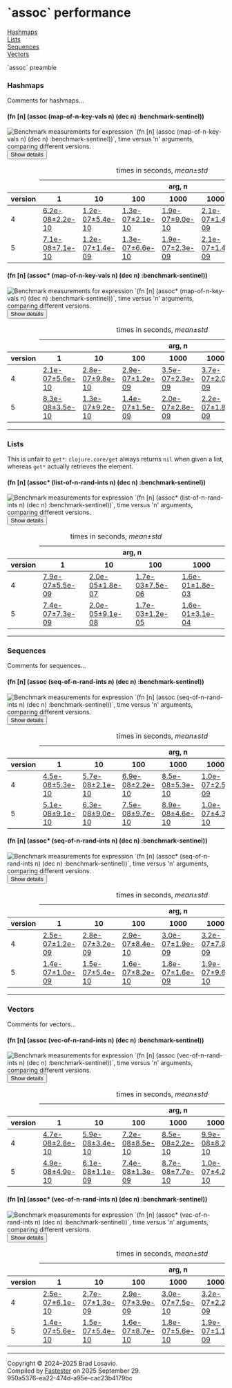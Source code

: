 
  <body>
    <h1>
      `assoc` performance
    </h1>
    <div>
      <a href="#group-0">Hashmaps</a><br>
      <a href="#group-1">Lists</a><br>
      <a href="#group-2">Sequences</a><br>
      <a href="#group-3">Vectors</a>
    </div>
    <div>
      <p>
        `assoc` preamble
      </p>
    </div>
    <section>
      <h3 id="group-0">
        Hashmaps
      </h3>
      <div>
        <p>
          Comments for hashmaps...
        </p>
      </div>
      <div>
        <h4 id="group-0-fexpr-0">
          (fn [n] (assoc (map-of-n-key-vals n) (dec n) :benchmark-sentinel))
        </h4><img alt=
        "Benchmark measurements for expression `(fn [n] (assoc (map-of-n-key-vals n) (dec n) :benchmark-sentinel))`, time versus &apos;n&apos; arguments, comparing different versions."
        src="img_assoc/group-0-fexpr-0.svg"><button class="collapser" type="button">Show details</button>
        <div class="collapsable">
          <table>
            <caption>
              times in seconds, <em>mean±std</em>
            </caption>
            <thead>
              <tr>
                <td></td>
                <th colspan="7">
                  arg, n
                </th>
              </tr>
              <tr>
                <th>
                  version
                </th>
                <th>
                  1
                </th>
                <th>
                  10
                </th>
                <th>
                  100
                </th>
                <th>
                  1000
                </th>
                <th>
                  10000
                </th>
                <th>
                  100000
                </th>
                <th>
                  1000000
                </th>
              </tr>
            </thead>
            <tr>
              <td>
                4
              </td>
              <td>
                <a href="https://github.com/blosavio/fn_in/blob/main/resources/fn_in_performance/assoc/version 4/test-4.edn">6.2e-08±2.2e-10</a>
              </td>
              <td>
                <a href="https://github.com/blosavio/fn_in/blob/main/resources/fn_in_performance/assoc/version 4/test-5.edn">1.2e-07±5.4e-10</a>
              </td>
              <td>
                <a href="https://github.com/blosavio/fn_in/blob/main/resources/fn_in_performance/assoc/version 4/test-6.edn">1.3e-07±2.1e-10</a>
              </td>
              <td>
                <a href="https://github.com/blosavio/fn_in/blob/main/resources/fn_in_performance/assoc/version 4/test-7.edn">1.9e-07±9.0e-10</a>
              </td>
              <td>
                <a href="https://github.com/blosavio/fn_in/blob/main/resources/fn_in_performance/assoc/version 4/test-8.edn">2.1e-07±1.4e-09</a>
              </td>
              <td>
                <a href="https://github.com/blosavio/fn_in/blob/main/resources/fn_in_performance/assoc/version 4/test-9.edn">2.4e-07±1.7e-09</a>
              </td>
              <td>
                <a href="https://github.com/blosavio/fn_in/blob/main/resources/fn_in_performance/assoc/version 4/test-10.edn">2.8e-07±2.2e-09</a>
              </td>
            </tr>
            <tr>
              <td>
                5
              </td>
              <td>
                <a href="https://github.com/blosavio/fn_in/blob/main/resources/fn_in_performance/assoc/version 5/test-4.edn">7.1e-08±7.1e-10</a>
              </td>
              <td>
                <a href="https://github.com/blosavio/fn_in/blob/main/resources/fn_in_performance/assoc/version 5/test-5.edn">1.2e-07±1.4e-09</a>
              </td>
              <td>
                <a href="https://github.com/blosavio/fn_in/blob/main/resources/fn_in_performance/assoc/version 5/test-6.edn">1.3e-07±6.6e-10</a>
              </td>
              <td>
                <a href="https://github.com/blosavio/fn_in/blob/main/resources/fn_in_performance/assoc/version 5/test-7.edn">1.9e-07±2.3e-09</a>
              </td>
              <td>
                <a href="https://github.com/blosavio/fn_in/blob/main/resources/fn_in_performance/assoc/version 5/test-8.edn">2.1e-07±1.4e-09</a>
              </td>
              <td>
                <a href="https://github.com/blosavio/fn_in/blob/main/resources/fn_in_performance/assoc/version 5/test-9.edn">2.4e-07±8.9e-10</a>
              </td>
              <td>
                <a href="https://github.com/blosavio/fn_in/blob/main/resources/fn_in_performance/assoc/version 5/test-10.edn">2.7e-07±1.1e-09</a>
              </td>
            </tr>
          </table>
        </div>
        <h4 id="group-0-fexpr-1">
          (fn [n] (assoc* (map-of-n-key-vals n) (dec n) :benchmark-sentinel))
        </h4><img alt=
        "Benchmark measurements for expression `(fn [n] (assoc* (map-of-n-key-vals n) (dec n) :benchmark-sentinel))`, time versus &apos;n&apos; arguments, comparing different versions."
        src="img_assoc/group-0-fexpr-1.svg"><button class="collapser" type="button">Show details</button>
        <div class="collapsable">
          <table>
            <caption>
              times in seconds, <em>mean±std</em>
            </caption>
            <thead>
              <tr>
                <td></td>
                <th colspan="7">
                  arg, n
                </th>
              </tr>
              <tr>
                <th>
                  version
                </th>
                <th>
                  1
                </th>
                <th>
                  10
                </th>
                <th>
                  100
                </th>
                <th>
                  1000
                </th>
                <th>
                  10000
                </th>
                <th>
                  100000
                </th>
                <th>
                  1000000
                </th>
              </tr>
            </thead>
            <tr>
              <td>
                4
              </td>
              <td>
                <a href="https://github.com/blosavio/fn_in/blob/main/resources/fn_in_performance/assoc/version 4/test-18.edn">2.1e-07±5.6e-10</a>
              </td>
              <td>
                <a href="https://github.com/blosavio/fn_in/blob/main/resources/fn_in_performance/assoc/version 4/test-19.edn">2.8e-07±9.8e-10</a>
              </td>
              <td>
                <a href="https://github.com/blosavio/fn_in/blob/main/resources/fn_in_performance/assoc/version 4/test-20.edn">2.9e-07±1.2e-09</a>
              </td>
              <td>
                <a href="https://github.com/blosavio/fn_in/blob/main/resources/fn_in_performance/assoc/version 4/test-21.edn">3.5e-07±2.3e-09</a>
              </td>
              <td>
                <a href="https://github.com/blosavio/fn_in/blob/main/resources/fn_in_performance/assoc/version 4/test-22.edn">3.7e-07±2.0e-09</a>
              </td>
              <td>
                <a href="https://github.com/blosavio/fn_in/blob/main/resources/fn_in_performance/assoc/version 4/test-23.edn">4.1e-07±3.1e-09</a>
              </td>
              <td>
                <a href="https://github.com/blosavio/fn_in/blob/main/resources/fn_in_performance/assoc/version 4/test-24.edn">4.5e-07±1.6e-09</a>
              </td>
            </tr>
            <tr>
              <td>
                5
              </td>
              <td>
                <a href="https://github.com/blosavio/fn_in/blob/main/resources/fn_in_performance/assoc/version 5/test-18.edn">8.3e-08±3.5e-10</a>
              </td>
              <td>
                <a href="https://github.com/blosavio/fn_in/blob/main/resources/fn_in_performance/assoc/version 5/test-19.edn">1.3e-07±9.2e-10</a>
              </td>
              <td>
                <a href="https://github.com/blosavio/fn_in/blob/main/resources/fn_in_performance/assoc/version 5/test-20.edn">1.4e-07±1.5e-09</a>
              </td>
              <td>
                <a href="https://github.com/blosavio/fn_in/blob/main/resources/fn_in_performance/assoc/version 5/test-21.edn">2.0e-07±2.8e-09</a>
              </td>
              <td>
                <a href="https://github.com/blosavio/fn_in/blob/main/resources/fn_in_performance/assoc/version 5/test-22.edn">2.2e-07±1.8e-09</a>
              </td>
              <td>
                <a href="https://github.com/blosavio/fn_in/blob/main/resources/fn_in_performance/assoc/version 5/test-23.edn">2.5e-07±3.6e-09</a>
              </td>
              <td>
                <a href="https://github.com/blosavio/fn_in/blob/main/resources/fn_in_performance/assoc/version 5/test-24.edn">2.8e-07±2.9e-09</a>
              </td>
            </tr>
          </table>
        </div>
      </div>
      <hr>
      <h3 id="group-1">
        Lists
      </h3>
      <div>
        <p>
          This is unfair to <code>get*</code>: <code>clojure.core/get</code> always returns <code>nil</code> when given a list, whereas <code>get*</code>
          actually retrieves the element.
        </p>
      </div>
      <div>
        <h4 id="group-1-fexpr-0">
          (fn [n] (assoc* (list-of-n-rand-ints n) (dec n) :benchmark-sentinel))
        </h4><img alt=
        "Benchmark measurements for expression `(fn [n] (assoc* (list-of-n-rand-ints n) (dec n) :benchmark-sentinel))`, time versus &apos;n&apos; arguments, comparing different versions."
        src="img_assoc/group-1-fexpr-0.svg"><button class="collapser" type="button">Show details</button>
        <div class="collapsable">
          <table>
            <caption>
              times in seconds, <em>mean±std</em>
            </caption>
            <thead>
              <tr>
                <td></td>
                <th colspan="4">
                  arg, n
                </th>
              </tr>
              <tr>
                <th>
                  version
                </th>
                <th>
                  1
                </th>
                <th>
                  10
                </th>
                <th>
                  100
                </th>
                <th>
                  1000
                </th>
              </tr>
            </thead>
            <tr>
              <td>
                4
              </td>
              <td>
                <a href="https://github.com/blosavio/fn_in/blob/main/resources/fn_in_performance/assoc/version 4/test-0.edn">7.9e-07±5.5e-09</a>
              </td>
              <td>
                <a href="https://github.com/blosavio/fn_in/blob/main/resources/fn_in_performance/assoc/version 4/test-1.edn">2.0e-05±1.8e-07</a>
              </td>
              <td>
                <a href="https://github.com/blosavio/fn_in/blob/main/resources/fn_in_performance/assoc/version 4/test-2.edn">1.7e-03±7.5e-06</a>
              </td>
              <td>
                <a href="https://github.com/blosavio/fn_in/blob/main/resources/fn_in_performance/assoc/version 4/test-3.edn">1.6e-01±1.8e-03</a>
              </td>
            </tr>
            <tr>
              <td>
                5
              </td>
              <td>
                <a href="https://github.com/blosavio/fn_in/blob/main/resources/fn_in_performance/assoc/version 5/test-0.edn">7.4e-07±7.3e-09</a>
              </td>
              <td>
                <a href="https://github.com/blosavio/fn_in/blob/main/resources/fn_in_performance/assoc/version 5/test-1.edn">2.0e-05±9.1e-08</a>
              </td>
              <td>
                <a href="https://github.com/blosavio/fn_in/blob/main/resources/fn_in_performance/assoc/version 5/test-2.edn">1.7e-03±1.2e-05</a>
              </td>
              <td>
                <a href="https://github.com/blosavio/fn_in/blob/main/resources/fn_in_performance/assoc/version 5/test-3.edn">1.6e-01±3.1e-04</a>
              </td>
            </tr>
          </table>
        </div>
      </div>
      <hr>
      <h3 id="group-2">
        Sequences
      </h3>
      <div>
        <p>
          Comments for sequences...
        </p>
      </div>
      <div>
        <h4 id="group-2-fexpr-0">
          (fn [n] (assoc (seq-of-n-rand-ints n) (dec n) :benchmark-sentinel))
        </h4><img alt=
        "Benchmark measurements for expression `(fn [n] (assoc (seq-of-n-rand-ints n) (dec n) :benchmark-sentinel))`, time versus &apos;n&apos; arguments, comparing different versions."
        src="img_assoc/group-2-fexpr-0.svg"><button class="collapser" type="button">Show details</button>
        <div class="collapsable">
          <table>
            <caption>
              times in seconds, <em>mean±std</em>
            </caption>
            <thead>
              <tr>
                <td></td>
                <th colspan="7">
                  arg, n
                </th>
              </tr>
              <tr>
                <th>
                  version
                </th>
                <th>
                  1
                </th>
                <th>
                  10
                </th>
                <th>
                  100
                </th>
                <th>
                  1000
                </th>
                <th>
                  10000
                </th>
                <th>
                  100000
                </th>
                <th>
                  1000000
                </th>
              </tr>
            </thead>
            <tr>
              <td>
                4
              </td>
              <td>
                <a href="https://github.com/blosavio/fn_in/blob/main/resources/fn_in_performance/assoc/version 4/test-32.edn">4.5e-08±5.3e-10</a>
              </td>
              <td>
                <a href="https://github.com/blosavio/fn_in/blob/main/resources/fn_in_performance/assoc/version 4/test-33.edn">5.7e-08±2.1e-10</a>
              </td>
              <td>
                <a href="https://github.com/blosavio/fn_in/blob/main/resources/fn_in_performance/assoc/version 4/test-34.edn">6.9e-08±2.2e-10</a>
              </td>
              <td>
                <a href="https://github.com/blosavio/fn_in/blob/main/resources/fn_in_performance/assoc/version 4/test-35.edn">8.5e-08±5.3e-10</a>
              </td>
              <td>
                <a href="https://github.com/blosavio/fn_in/blob/main/resources/fn_in_performance/assoc/version 4/test-36.edn">1.0e-07±2.5e-09</a>
              </td>
              <td>
                <a href="https://github.com/blosavio/fn_in/blob/main/resources/fn_in_performance/assoc/version 4/test-37.edn">1.1e-07±2.0e-09</a>
              </td>
              <td>
                <a href="https://github.com/blosavio/fn_in/blob/main/resources/fn_in_performance/assoc/version 4/test-38.edn">1.3e-07±2.0e-09</a>
              </td>
            </tr>
            <tr>
              <td>
                5
              </td>
              <td>
                <a href="https://github.com/blosavio/fn_in/blob/main/resources/fn_in_performance/assoc/version 5/test-32.edn">5.1e-08±9.1e-10</a>
              </td>
              <td>
                <a href="https://github.com/blosavio/fn_in/blob/main/resources/fn_in_performance/assoc/version 5/test-33.edn">6.3e-08±9.0e-10</a>
              </td>
              <td>
                <a href="https://github.com/blosavio/fn_in/blob/main/resources/fn_in_performance/assoc/version 5/test-34.edn">7.5e-08±9.7e-10</a>
              </td>
              <td>
                <a href="https://github.com/blosavio/fn_in/blob/main/resources/fn_in_performance/assoc/version 5/test-35.edn">8.9e-08±4.6e-10</a>
              </td>
              <td>
                <a href="https://github.com/blosavio/fn_in/blob/main/resources/fn_in_performance/assoc/version 5/test-36.edn">1.0e-07±4.3e-10</a>
              </td>
              <td>
                <a href="https://github.com/blosavio/fn_in/blob/main/resources/fn_in_performance/assoc/version 5/test-37.edn">1.1e-07±8.1e-10</a>
              </td>
              <td>
                <a href="https://github.com/blosavio/fn_in/blob/main/resources/fn_in_performance/assoc/version 5/test-38.edn">1.3e-07±1.4e-09</a>
              </td>
            </tr>
          </table>
        </div>
        <h4 id="group-2-fexpr-1">
          (fn [n] (assoc* (seq-of-n-rand-ints n) (dec n) :benchmark-sentinel))
        </h4><img alt=
        "Benchmark measurements for expression `(fn [n] (assoc* (seq-of-n-rand-ints n) (dec n) :benchmark-sentinel))`, time versus &apos;n&apos; arguments, comparing different versions."
        src="img_assoc/group-2-fexpr-1.svg"><button class="collapser" type="button">Show details</button>
        <div class="collapsable">
          <table>
            <caption>
              times in seconds, <em>mean±std</em>
            </caption>
            <thead>
              <tr>
                <td></td>
                <th colspan="7">
                  arg, n
                </th>
              </tr>
              <tr>
                <th>
                  version
                </th>
                <th>
                  1
                </th>
                <th>
                  10
                </th>
                <th>
                  100
                </th>
                <th>
                  1000
                </th>
                <th>
                  10000
                </th>
                <th>
                  100000
                </th>
                <th>
                  1000000
                </th>
              </tr>
            </thead>
            <tr>
              <td>
                4
              </td>
              <td>
                <a href="https://github.com/blosavio/fn_in/blob/main/resources/fn_in_performance/assoc/version 4/test-25.edn">2.5e-07±1.2e-09</a>
              </td>
              <td>
                <a href="https://github.com/blosavio/fn_in/blob/main/resources/fn_in_performance/assoc/version 4/test-26.edn">2.8e-07±3.2e-09</a>
              </td>
              <td>
                <a href="https://github.com/blosavio/fn_in/blob/main/resources/fn_in_performance/assoc/version 4/test-27.edn">2.9e-07±8.4e-10</a>
              </td>
              <td>
                <a href="https://github.com/blosavio/fn_in/blob/main/resources/fn_in_performance/assoc/version 4/test-28.edn">3.0e-07±1.9e-09</a>
              </td>
              <td>
                <a href="https://github.com/blosavio/fn_in/blob/main/resources/fn_in_performance/assoc/version 4/test-29.edn">3.2e-07±7.9e-09</a>
              </td>
              <td>
                <a href="https://github.com/blosavio/fn_in/blob/main/resources/fn_in_performance/assoc/version 4/test-30.edn">3.4e-07±7.1e-10</a>
              </td>
              <td>
                <a href="https://github.com/blosavio/fn_in/blob/main/resources/fn_in_performance/assoc/version 4/test-31.edn">3.6e-07±4.9e-09</a>
              </td>
            </tr>
            <tr>
              <td>
                5
              </td>
              <td>
                <a href="https://github.com/blosavio/fn_in/blob/main/resources/fn_in_performance/assoc/version 5/test-25.edn">1.4e-07±1.0e-09</a>
              </td>
              <td>
                <a href="https://github.com/blosavio/fn_in/blob/main/resources/fn_in_performance/assoc/version 5/test-26.edn">1.5e-07±5.4e-10</a>
              </td>
              <td>
                <a href="https://github.com/blosavio/fn_in/blob/main/resources/fn_in_performance/assoc/version 5/test-27.edn">1.6e-07±8.2e-10</a>
              </td>
              <td>
                <a href="https://github.com/blosavio/fn_in/blob/main/resources/fn_in_performance/assoc/version 5/test-28.edn">1.8e-07±1.6e-09</a>
              </td>
              <td>
                <a href="https://github.com/blosavio/fn_in/blob/main/resources/fn_in_performance/assoc/version 5/test-29.edn">1.9e-07±9.6e-10</a>
              </td>
              <td>
                <a href="https://github.com/blosavio/fn_in/blob/main/resources/fn_in_performance/assoc/version 5/test-30.edn">2.0e-07±3.3e-09</a>
              </td>
              <td>
                <a href="https://github.com/blosavio/fn_in/blob/main/resources/fn_in_performance/assoc/version 5/test-31.edn">2.2e-07±1.2e-09</a>
              </td>
            </tr>
          </table>
        </div>
      </div>
      <hr>
      <h3 id="group-3">
        Vectors
      </h3>
      <div>
        <p>
          Comments for vectors...
        </p>
      </div>
      <div>
        <h4 id="group-3-fexpr-0">
          (fn [n] (assoc (vec-of-n-rand-ints n) (dec n) :benchmark-sentinel))
        </h4><img alt=
        "Benchmark measurements for expression `(fn [n] (assoc (vec-of-n-rand-ints n) (dec n) :benchmark-sentinel))`, time versus &apos;n&apos; arguments, comparing different versions."
        src="img_assoc/group-3-fexpr-0.svg"><button class="collapser" type="button">Show details</button>
        <div class="collapsable">
          <table>
            <caption>
              times in seconds, <em>mean±std</em>
            </caption>
            <thead>
              <tr>
                <td></td>
                <th colspan="7">
                  arg, n
                </th>
              </tr>
              <tr>
                <th>
                  version
                </th>
                <th>
                  1
                </th>
                <th>
                  10
                </th>
                <th>
                  100
                </th>
                <th>
                  1000
                </th>
                <th>
                  10000
                </th>
                <th>
                  100000
                </th>
                <th>
                  1000000
                </th>
              </tr>
            </thead>
            <tr>
              <td>
                4
              </td>
              <td>
                <a href="https://github.com/blosavio/fn_in/blob/main/resources/fn_in_performance/assoc/version 4/test-11.edn">4.7e-08±2.8e-10</a>
              </td>
              <td>
                <a href="https://github.com/blosavio/fn_in/blob/main/resources/fn_in_performance/assoc/version 4/test-12.edn">5.9e-08±3.4e-10</a>
              </td>
              <td>
                <a href="https://github.com/blosavio/fn_in/blob/main/resources/fn_in_performance/assoc/version 4/test-13.edn">7.2e-08±8.5e-10</a>
              </td>
              <td>
                <a href="https://github.com/blosavio/fn_in/blob/main/resources/fn_in_performance/assoc/version 4/test-14.edn">8.5e-08±2.2e-10</a>
              </td>
              <td>
                <a href="https://github.com/blosavio/fn_in/blob/main/resources/fn_in_performance/assoc/version 4/test-15.edn">9.9e-08±8.2e-10</a>
              </td>
              <td>
                <a href="https://github.com/blosavio/fn_in/blob/main/resources/fn_in_performance/assoc/version 4/test-16.edn">1.2e-07±1.3e-09</a>
              </td>
              <td>
                <a href="https://github.com/blosavio/fn_in/blob/main/resources/fn_in_performance/assoc/version 4/test-17.edn">1.3e-07±3.6e-10</a>
              </td>
            </tr>
            <tr>
              <td>
                5
              </td>
              <td>
                <a href="https://github.com/blosavio/fn_in/blob/main/resources/fn_in_performance/assoc/version 5/test-11.edn">4.9e-08±4.9e-10</a>
              </td>
              <td>
                <a href="https://github.com/blosavio/fn_in/blob/main/resources/fn_in_performance/assoc/version 5/test-12.edn">6.1e-08±1.1e-09</a>
              </td>
              <td>
                <a href="https://github.com/blosavio/fn_in/blob/main/resources/fn_in_performance/assoc/version 5/test-13.edn">7.4e-08±1.3e-09</a>
              </td>
              <td>
                <a href="https://github.com/blosavio/fn_in/blob/main/resources/fn_in_performance/assoc/version 5/test-14.edn">8.7e-08±7.7e-10</a>
              </td>
              <td>
                <a href="https://github.com/blosavio/fn_in/blob/main/resources/fn_in_performance/assoc/version 5/test-15.edn">1.0e-07±4.2e-10</a>
              </td>
              <td>
                <a href="https://github.com/blosavio/fn_in/blob/main/resources/fn_in_performance/assoc/version 5/test-16.edn">1.1e-07±5.6e-10</a>
              </td>
              <td>
                <a href="https://github.com/blosavio/fn_in/blob/main/resources/fn_in_performance/assoc/version 5/test-17.edn">1.3e-07±1.4e-09</a>
              </td>
            </tr>
          </table>
        </div>
        <h4 id="group-3-fexpr-1">
          (fn [n] (assoc* (vec-of-n-rand-ints n) (dec n) :benchmark-sentinel))
        </h4><img alt=
        "Benchmark measurements for expression `(fn [n] (assoc* (vec-of-n-rand-ints n) (dec n) :benchmark-sentinel))`, time versus &apos;n&apos; arguments, comparing different versions."
        src="img_assoc/group-3-fexpr-1.svg"><button class="collapser" type="button">Show details</button>
        <div class="collapsable">
          <table>
            <caption>
              times in seconds, <em>mean±std</em>
            </caption>
            <thead>
              <tr>
                <td></td>
                <th colspan="7">
                  arg, n
                </th>
              </tr>
              <tr>
                <th>
                  version
                </th>
                <th>
                  1
                </th>
                <th>
                  10
                </th>
                <th>
                  100
                </th>
                <th>
                  1000
                </th>
                <th>
                  10000
                </th>
                <th>
                  100000
                </th>
                <th>
                  1000000
                </th>
              </tr>
            </thead>
            <tr>
              <td>
                4
              </td>
              <td>
                <a href="https://github.com/blosavio/fn_in/blob/main/resources/fn_in_performance/assoc/version 4/test-39.edn">2.5e-07±6.1e-10</a>
              </td>
              <td>
                <a href="https://github.com/blosavio/fn_in/blob/main/resources/fn_in_performance/assoc/version 4/test-40.edn">2.7e-07±1.3e-09</a>
              </td>
              <td>
                <a href="https://github.com/blosavio/fn_in/blob/main/resources/fn_in_performance/assoc/version 4/test-41.edn">2.9e-07±3.9e-09</a>
              </td>
              <td>
                <a href="https://github.com/blosavio/fn_in/blob/main/resources/fn_in_performance/assoc/version 4/test-42.edn">3.0e-07±7.5e-10</a>
              </td>
              <td>
                <a href="https://github.com/blosavio/fn_in/blob/main/resources/fn_in_performance/assoc/version 4/test-43.edn">3.2e-07±2.2e-09</a>
              </td>
              <td>
                <a href="https://github.com/blosavio/fn_in/blob/main/resources/fn_in_performance/assoc/version 4/test-44.edn">3.4e-07±1.0e-09</a>
              </td>
              <td>
                <a href="https://github.com/blosavio/fn_in/blob/main/resources/fn_in_performance/assoc/version 4/test-45.edn">3.6e-07±8.8e-09</a>
              </td>
            </tr>
            <tr>
              <td>
                5
              </td>
              <td>
                <a href="https://github.com/blosavio/fn_in/blob/main/resources/fn_in_performance/assoc/version 5/test-39.edn">1.4e-07±5.6e-10</a>
              </td>
              <td>
                <a href="https://github.com/blosavio/fn_in/blob/main/resources/fn_in_performance/assoc/version 5/test-40.edn">1.5e-07±5.4e-10</a>
              </td>
              <td>
                <a href="https://github.com/blosavio/fn_in/blob/main/resources/fn_in_performance/assoc/version 5/test-41.edn">1.6e-07±8.7e-10</a>
              </td>
              <td>
                <a href="https://github.com/blosavio/fn_in/blob/main/resources/fn_in_performance/assoc/version 5/test-42.edn">1.8e-07±5.6e-10</a>
              </td>
              <td>
                <a href="https://github.com/blosavio/fn_in/blob/main/resources/fn_in_performance/assoc/version 5/test-43.edn">1.9e-07±1.1e-09</a>
              </td>
              <td>
                <a href="https://github.com/blosavio/fn_in/blob/main/resources/fn_in_performance/assoc/version 5/test-44.edn">2.0e-07±6.7e-10</a>
              </td>
              <td>
                <a href="https://github.com/blosavio/fn_in/blob/main/resources/fn_in_performance/assoc/version 5/test-45.edn">2.1e-07±1.5e-09</a>
              </td>
            </tr>
          </table>
        </div>
      </div>
      <hr>
    </section>
    <p id="page-footer">
      Copyright © 2024–2025 Brad Losavio.<br>
      Compiled by <a href="https://github.com/blosavio/Fastester">Fastester</a> on 2025 September 29.<span id="uuid"><br>
      950a5376-ea22-474d-a95e-cac23b4179bc</span>
    </p>
  </body>
</html>
